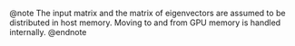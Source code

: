 @note
The input matrix and the matrix of eigenvectors are assumed to be distributed in host memory.
Moving to and from GPU memory is handled internally.
@endnote

